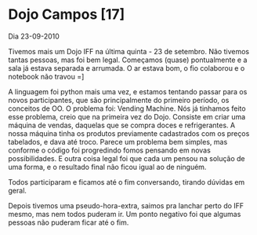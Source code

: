 Dojo Campos [17]
===============

Dia 23-09-2010

Tivemos mais um Dojo IFF na última quinta - 23 de setembro. Não tivemos tantas pessoas, mas foi bem legal.
Começamos (quase) pontualmente e a sala já estava separada e arrumada. O ar estava bom, o fio colaborou e o notebook não travou =]

A linguagem foi python mais uma vez, e estamos tentando passar para os novos participantes, que são principalmente do primeiro período, os conceitos de OO. O problema foi: Vending Machine. Nós já tinhamos feito esse problema, creio que na primeira vez do Dojo.
Consiste em criar uma máquina de vendas, daquelas que se compra doces e refrigerantes. A nossa máquina tinha os produtos previamente cadastrados com os preços tabelados, e dava até troco. Parece um problema bem simples, mas conforme o código foi progredindo fomos pensando em  novas possibilidades. E outra coisa legal foi que cada um pensou na solução de uma forma, e o resultado final não ficou igual ao de ninguém.

Todos participaram e ficamos até o fim conversando, tirando dúvidas em geral.

Depois tivemos uma pseudo-hora-extra, saimos pra lanchar perto do IFF mesmo, mas nem todos puderam ir. Um ponto negativo foi que algumas pessoas não puderam ficar até o fim.

